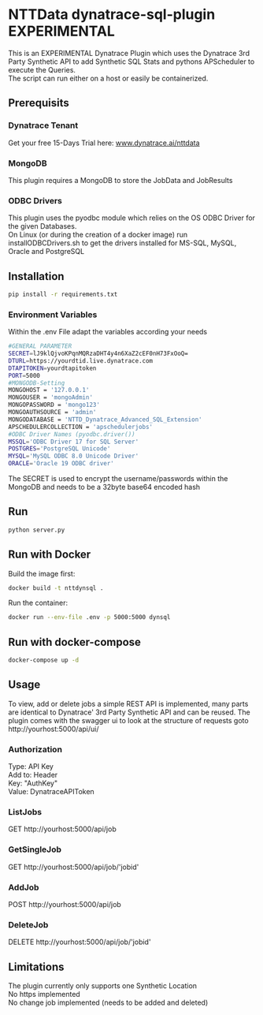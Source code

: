 # NTTData dynatrace-sql-plugin EXPERIMENTAL
This is an EXPERIMENTAL Dynatrace Plugin which uses the Dynatrace 3rd Party Synthetic API to add Synthetic SQL Stats and pythons APScheduler to execute the Queries.  
The script can run either on a host or easily be containerized.

## Prerequisits
### Dynatrace Tenant
Get your free 15-Days Trial here: www.dynatrace.ai/nttdata
### MongoDB
This plugin requires a MongoDB to store the JobData and JobResults
### ODBC Drivers
This plugin uses the pyodbc module which relies on the OS ODBC Driver for the given Databases.  
On Linux (or during the creation of a docker image) run installODBCDrivers.sh to get the drivers installed for MS-SQL, MySQL, Oracle and PostgreSQL
## Installation

```bash
pip install -r requirements.txt
```

### Environment Variables
Within the .env File adapt the variables according your needs

```bash
#GENERAL PARAMETER
SECRET=lJ9klQjvoKPqnMQRzaDHT4y4n6XaZ2cEF0nH73FxOoQ=
DTURL=https://yourdtid.live.dynatrace.com
DTAPITOKEN=yourdtapitoken
PORT=5000
#MONGODB-Setting
MONGOHOST = '127.0.0.1'
MONGOUSER = 'mongoAdmin'
MONGOPASSWORD = 'mongo123'
MONGOAUTHSOURCE = 'admin'
MONGODATABASE = 'NTTD_Dynatrace_Advanced_SQL_Extension'
APSCHEDULERCOLLECTION = 'apschedulerjobs'
#ODBC Driver Names (pyodbc.driver())
MSSQL='ODBC Driver 17 for SQL Server'
POSTGRES='PostgreSQL Unicode'
MYSQL='MySQL ODBC 8.0 Unicode Driver'
ORACLE='Oracle 19 ODBC driver'
```

The SECRET is used to encrypt the username/passwords within the MongoDB and needs to be a 32byte base64 encoded hash

## Run
```bash
python server.py
```

## Run with Docker
Build the image first:

```bash
docker build -t nttdynsql .
```

Run the container:
```bash
docker run --env-file .env -p 5000:5000 dynsql
```

## Run with docker-compose
```bash
docker-compose up -d
```

## Usage
To view, add or delete jobs a simple REST API is implemented, many parts are identical to Dynatrace' 3rd Party Synthetic API and can be reused.
The plugin comes with the swagger ui to look at the structure of requests goto http://yourhost:5000/api/ui/


### Authorization
Type: API Key  
Add to: Header  
Key: "AuthKey"  
Value: DynatraceAPIToken

### ListJobs
GET http://yourhost:5000/api/job

### GetSingleJob
GET http://yourhost:5000/api/job/'jobid'

### AddJob
POST http://yourhost:5000/api/job

### DeleteJob
DELETE http://yourhost:5000/api/job/'jobid'

## Limitations
The plugin currently only supports one Synthetic Location  
No https implemented  
No change job implemented (needs to be added and deleted)
